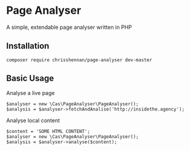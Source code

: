 # Page Analyser

A simple, extendable page analyser written in PHP

## Installation
```
composer require chrisshennan/page-analyser dev-master
```

## Basic Usage

Analyse a live page
```
$analyser = new \Cas\PageAnalyser\PageAnalyser();
$analysis = $analyser->fetchAndAnalise('http://insidethe.agency');
```

Analyse local content
```
$content = 'SOME HTML CONTENT';
$analyser = new \Cas\PageAnalyser\PageAnalyser();
$analysis = $analyser->analyse($content);
```
